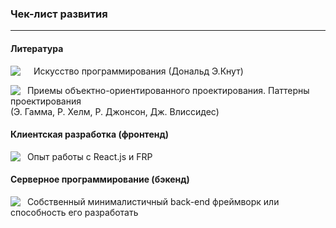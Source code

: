 <h3>Чек-лист развития</h3>
<hr>

<h4> Литература </h4>
&emsp;<img src="https://habrastorage.org/files/af5/b7d/024/af5b7d0247ab4d4ab965e2b61839a5c3.png" align="left"/>
Искусство программирования (Дональд Э.Кнут) <br>

&nbsp;&nbsp;<img src="https://habrastorage.org/files/af5/b7d/024/af5b7d0247ab4d4ab965e2b61839a5c3.png" align="left"/>Приемы объектно-ориентированного проектирования. Паттерны проектирования <br> (Э. Гамма, Р. Хелм, Р. Джонсон, Дж. Влиссидес) <br>

<h4> Клиентская разработка (фронтенд) </h4>

&nbsp;&nbsp;<img src="https://habrastorage.org/files/af5/b7d/024/af5b7d0247ab4d4ab965e2b61839a5c3.png" align="left"/>Опыт работы с React.js и FRP <br>

<h4> Серверное программирование (бэкенд) </h4>

&nbsp;&nbsp;<img src="https://habrastorage.org/files/6bb/418/aa0/6bb418aa03a04d889dd2eb925d844deb.png" align="left"/>Собственный минималистичный back-end фреймворк или способность его разработать <br>

